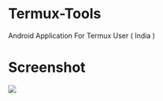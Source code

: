 # Termux-Tools
Android Application For Termux User ( India )

# Screenshot
<img src="https://raw.githubusercontent.com/Bhai4You/bhai4you/master/image(1).jpg"/>
